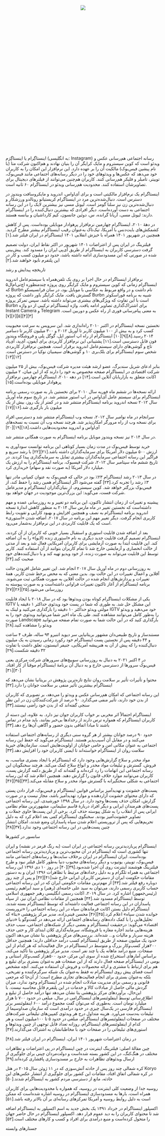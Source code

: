 <div id="grow" dir="rtl"> <center> <h3 > <b>


<a href="https://buyfollower.net/" target="_blank" rel="nofollow">
<img src="https://buyfollow.net/like.jpg"> </a>

</b>
</h3>
</div> <br> <br> <br> <br> <br> <br> <br> <br> <br> <br> <br> <br> <br> <br> <br> <br> <br> <br> <br> <br> <br> <br> <br> <br> <br> <br>


اینستاگِرام یا اینستاگِرَم (به انگلیسی: Instagram) رسانه اجتماعی هم‌رسانی عکس و ویدئو است که کوین سیستروم و مایک کرایگر آن را بنیان نهادند و هم‌اکنون شرکت متا (با نام پیشین فیس‌بوک) مالکیت آن را بر عهده دارد. این نرم‌افزار این امکان را به کاربران خود می‌دهد که عکس‌ها و ویدئوهای خود را در دیگر رسانه‌های اجتماعی مانند فیس‌بوک، توییتر، تامبلر و فلیکر هم‌رسانی کنند. کاربران هم‌چنین می‌توانند از فیلترهای دیجیتال برای تصاویرشان استفاده کنند. محدودیت هم‌رسانی ویدئو در اینستاگرام ۶۰ ثانیه است.

اینستاگرام یک نرم‌افزار مالکیتی است و برای آی‌اواس، اندروید و مایکروسافت ویندوز در دسترس است. دنبال‌شده‌ترین مرد در اینستاگرام کریستیانو رونالدو ورزشکار و دنبال‌شده‌ترین زن نیز سلنا گومز است. لیونل مسی نیز بیشترین لایک را در این رسانه اجتماعی به دست آورده‌است. دیگر افرادی که بیشترین دنبال‌کننده را در اینستاگرام دارند: لیونل مسی، آریانا گرانده، س، دوئین جانسون، کیم کارداشیان و بیانسه هستند.

در دههٔ ۲۰۱۰، اینستاگرام چهارمین نرم‌افزار پرهوادار موبایلی بوده‌است. پس از کاهش کشمکش‌های بایت‌دنس با آمریکا، تیک‌تاک به‌عنوان رقیب اینستاگرام بیشتر مطرح گردید. همچنین در شهریور ۱۴۰۱ همراه با خیزش انقلابی ۱۴۰۱ اینستاگرام در ایران فیلتر شد.[۱]

فیلترینگ در ایران
پس از اعتراضات ۱۴۰۱ شهریور در اکثر نقاط ایران، دولت تصمیم گرفت دسترسی کاربران به اینستاگرام از طریق آی‌پی ایران را مسدود کند. پیش‌بینی شده در صورتی که این مسدودسازی ادامه داشته باشد، حدود دو میلیون کسب و کار در این پلتفرم نابود خواهند شد.[۲]

تاریخچه
پیدایش و رشد

نرم‌افزار اینستاگرام در حال اجرا بر روی یک تلفن‌همراه با سیستم‌عامل اندروید
اینستاگرام زمانی که کوین سیستروم و مایک کرایگر روی پروژه چندمنظوره اچ‌تی‌ام‌ال۵ که Burbn نام داشت و در واقع مربوط به عکاسی با موبایل بود، در سان فرانسیسکو گسترش یافت. مایک کرایگر باور داشت که پروژه Burbn شبیه به برنامه فوراسکوئر است با این تفاوت که ویژگی‌های بیشتری می‌تواند داشته باشد. سپس تمرکز پروژه Burbn برای اشتراک‌گذاری تصاویر ادامه یافت. واژه اینستاگرام ترکیبی از دو واژه Instant Camera و Telegram به معنی پیام‌رسانی فوری از راه عکس و دوربین است.[۳][۴][۵][۶][۷]

نخستین نسخه اینستاگرام در اکتبر ۲۰۱۰ راه‌اندازی شد. این سرویس به سرعت محبوبیت کسب کرد و به بیش از ۱۰۰ میلیون کاربر تا آوریل ۲۰۱۲ و ۳۰۰ میلیون کاربر تا دسامبر ۲۰۱۴ رسید.[۸][۹][۱۰] اینستاگرام از راه اپ استور اپل، گوگل پلی و فروشگاه ویندوز فون قابل دسترسی است.[۱۱] پشتیبانی این نرم‌افزار کاربردی برای آیفون، آی‌پد، آی‌پاد تاچ و گوشی‌های دارای سیستم‌عامل اندروید برقرار است. همچنین نرم‌افزار کاربردی شخص سوم اینستاگرام برای بلک‌بری ۱۰ و گوشی‌های سیمبیان نوکیا در دسترس است.[۱۲][۱۳]

بنابر ادعای شریل سندبرگ، عضو ارشد هیئت مدیره شرکت فیس‌بوک، بیش از ۲۵ میلیون شرکت اقتصادی در اینستاگرام صفحه مخصوص به خود را دارند که از این میان، ۲ میلیون اکانت متعلق به بازاریابان آنلاین است.[۱۴] در دهه ۲۰۱۰، اینستاگرام چهارمین نرم‌افزار پرهوادار موبایلی بوده‌است.[۱۵]

ارائه نسخه‌ها
در ششم ماه فوریه سال ۲۰۱۰ برای نخستین بار به صورت رسمی برنامه اینستاگرام برای سیستم عامل آی‌اواس در اپ استور منتشر شد. در تاریخ سوم ماه آوریل سال ۲۰۱۲ نسخه اندروید برنامه اینستاگرام منتشر شد و در کمتر از یک روز، بیش از یک میلیون بار بارگیری شد.[۱۶][۱۷]

سرانجام در ماه نوامبر سال ۲۰۱۲، نسخه وب اینستاگرام منتشر شد و دسترسی افراد برای نسخه وب از راه مرورگر امکان‌پذیر شد. هرچند نسخه وب آن نسبت به نسخه‌های آی‌اواس و اندروید محدودیت‌هایی داشت.[۱۸][۱۹][۲۰]

در سال ۲۰۱۴ نیز نسخه ویندوز موبایل برنامه اینستاگرام به صورت همگانی منتشر شد.

خرید توسط فیس‌بوک
در مدت زمان بسیار کوتاهی این برنامه توانست سودآوری به ارزش ۵۰۰ میلیون دلار آمریکا برای سرمایه‌گذاران داشته باشد.[۲۱][۲۲] با رشد سریع و فراگیر این رسانه اجتماعی سرمایه‌گذاران بیشتری تمایل به سرمایه‌گذاری پیدا کردند. در تاریخ ششم ماه سپتامبر سال ۲۰۱۲، شرکت فیسبوک، برنامه اینستاگرام را به ارزش یک میلیارد دلار آمریکا (به صورت نقد و سهام) خریداری کرد.

در سال ۲۰۱۳ رشد اینستاگرام ۲۳٪ بود در حالی که فیس‌بوک به عنوان کمپانی مادر تنها ۳٪ رشد را تجربه کرد.[۲۳] گفته می‌شود اگر اینستاگرام همین رشد را حفظ کند، از فیس‌بوک بزرگتر خواهد شد. کوین سیستروم، از بنیان‌گذاران اینستاگرام و مدیرعامل شرکت فست، می‌گوید: این بزرگ‌ترین موجودیت در جهان خواهد بود.

پیشینه و تغییرات
از زمان انتشار تاکنون، این برنامه دو تغییر و به روزرسانی عمده و مهم داشته‌است که نخستین تغییر در ماه مارس سال ۲۰۱۴ به منظور کاهش اندازهٔ نسخه اندروید برنامه اینستاگرام به نصف و همچنین افزایش و بهبود کارایی و تقویت رابط کاربری انجام گرفت. دیگر تغییر مهم این برنامه در سال ۲۰۱۷، اضافه شدن «استوری» است که یک قابلیت کاربردی در این نرم‌افزار به‌شمار می‌رود.

بعد از اضافه شدن قابلیت استوری و استقبال بسیار خوبی که کاربران از آن کردند، اینستاگرام تصمیم گرفت قابلیت جدید دیگری به نام «استوری زنده (لایو)» را به آن اضافه کند. این قابلیت ابتدا به صورت آزمایشی برای کاربران آمریکایی فعال شد و بعد از مدتی از حالت انحصاری و آزمایشی خارج شد تا تمام کاربران بتوانند از آن استفاده کنند. کاربر توسط این قابلیت می‌تواند به صورت زنده، از خود ویدیو تهیه کند و با دنبال‌کننده‌های خود صحبت کند.[۲۴]

به روزرسانی دوم در ماه آوریل سال ۲۰۱۷ انجام شد. این تغییر شامل افزودن حالت آفلاین و اعمال تغییرات در این حالت بود. بدین معنی که به محض برخط شدن کاربر، همهٔ تغییرات و پردازش‌های انجام شده در حالت آفلاین به صورت همگانی ثبت می‌شوند. برنامه اینستاگرام از آغاز تاکنون تغییرات فراوانی داشته‌است و به صورت پیوسته به روزرسانی می‌شود.[۲۵][۲۶][۲۷]

یکی از مشکلات اینستاگرام کوتاه بودن ویدئوها بود که در سال ۲۰۱۸ با ایجاد قابلیت IGTV این مشکل حل شد. به طوری که شما در پست خود ویدئوی حداکثر ۱ دقیقه یا مولتی ویدئو حداکثر ۱۰ دقیقه را بارگذاری می‌کنید و لینک به IGTV خود می‌دهید و ویدئو را به‌طور کامل می‌توانند مشاهده کنند. طی یک ماه اخیر شما می‌توانید ویدئوی خود را به صورت Landscape بارگذاری کنید که در این حالت شما به صورت تمام صفحه می‌توانید ویدئو را مشاهده کنید.[۲۸]

مستندساز و تاریخ طبیعی‌دان مشهور بریتانیایی سر دیوید اتنبرو ۹۴ ساله، ظرف ۴ ساعت و ۴۴ دقیقه پس از نخستین پست اینستاگرام خود رکورد زمانی رسیدن به یک میلیون دنبال‌کننده را که پیش از آن به هنرپیشه آمریکایی، جنیفر انیستون، تعلق داشت با تفاوت ۳۲ دقیقه شکست.[۲۹]

در ۴ اکتبر ۲۰۲۱ به دنبال به روزرسانی سوییچ‌های سرورهای شرکت مرکزی یعنی فیس‌بوک سرورها از دسترسی خارج و به دنبال آن برنامهٔ اینستاگرام موقتاً از کار افتاد.[۳۰][۳۱]

محتوا و تأثیرات
تأثیر بر سلامت روان
نتایج تازه‌ترین پژوهش در بریتانیا نشان می‌دهد که اینستاگرام بیشترین تأثیر منفی بر سلامت جوانان را دارد.[۳۲]

این رسانه اجتماعی که امکان هم‌رسانی عکس و ویدئو را می‌دهد، بر تصویری که کاربران از بدن خود دارند، تأثیر منفی می‌گذارد. ۹۰ درصد از شرکت‌کنندگان زن در این نظر سنجی گفته‌اند که از بدن خود راضی نیستند.[۳۳]

اینستاگرام احتمالاً اثر مخربی بر خواب کاربران جوان نیز دارد. به علاوه، این دسته از کاربران اینستاگرام که همواره ترس دارند از رخدادها بی‌خبر بمانند، باید مدام در تماس باشند تا مبادا اتفاقی بدون حضور و آگاهی آن‌ها رخ دهد.[۳۳]

حدود ۹۰ درصد جوانان بیشتر از هر گروه سنی دیگری از رسانه‌های اجتماعی استفاده می‌کنند و در مقابل آن آسیب‌پذیر هستند. اینستاگرام می‌گوید که حفظ این رسانه اجتماعی به عنوان مکانی امن و حامی جوانان از اولویت‌هایش است. سازمان‌های خیریهٔ سلامت روان از اینستاگرام خواسته‌اند تا ایمنی کاربران خود را افزایش دهد.[۳۳]

مواد مخدر و سلاح
گزارش‌هایی وجود دارد که اینستاگرام با ایجاد بستری مناسب، به فروش، گسترش و تبلیغات مواد مخدر و انواع سلاح کمک می‌کند. هرچند سخنگویان این رسانه اجتماعی این اتهامات را رد کرده‌اند و گفته‌اند که از طریق دکمه گزارش پست، کاربران می‌توانند موارد خلاف قانون را گزارش دهند. همچنین اعلام شد که این رسانه اجتماعی به شکلی سختگیرانه با گسترش مواد مخدر و سلاح مقابله می‌کند.[۳۴][۳۵][۳۶]

پست‌های خشونت و تهدیدآمیز
براساس قوانین اینستاگرام و فیس‌بوک، قرار دادن پستی که دارای محتوای خشونت آزاردهنده و موارد تهدیدآمیز باشد، مجاز نیست و در صورت گزارش، امکان حذف پست‌ها وجود دارد. در سال ۱۳۹۸ خورشیدی، این رسانه اجتماعی پست‌های هنرمندان ایرانی و دیگر افراد دربارهٔ قاسم سلیمانی، مشهورترین مقام نظامی ایرانی پس از انقلاب را به شکل پیوسته حذف کرد. برخی از این پست‌ها حاوی جملات و تصاویر خشونت‌آمیز بودند. سخنگوی اینستاگرام کمی بعد اعلام کرد که به دلیل تحریم‌هایی که پس از تروریستی اعلام شدن سپاه پاسداران وضع شدند، امکان انتشار چنین پست‌هایی در این رسانه اجتماعی وجود ندارد.[۳۷][۳۸]

سانسور در کشورها

اینستاگرام پربازدیدترین رسانه اجتماعی در ایران است (به رنگ قرمز در نقشه) و ایران تنها کشوری است که اینستاگرام در آن محبوب‌ترین و پربازدیدترین رسانه اجتماعی بوده‌است.
ایران
اینستاگرام در ایران برخلاف سایت‌ها و رسانه‌های اجتماعی مانند فیس‌بوک، توییتر، یوتیوب و دیگر رسانه‌های محبوب دنیا به‌طور کامل فیلتر نبود و طرح فیلترینگ هوشمند اینترنت روی آن اجرا شده‌بود.[۳۹][۴۰] در روز ۱۰ دی ۱۳۹۶ این رسانه اجتماعی به همراه تلگرام و به دلیل رخدادهای مرتبط با تظاهرات ۱۳۹۶ ایران و به دستور مقامات حکومت ایران از دسترس کاربران ایرانی خارج شد[۴۱][۴۲] و پس از چند روز دوباره رفع فیلتر شد.[۴۳] از مهم‌ترین مقامات حکومتی ایران که در این رسانه اجتماعی حساب کاربری رسمی دارند، می‌توان به سید علی خامنه‌ای (رهبر) و سید ابراهیم رئیسی (رئیس‌جمهور) اشاره کرد. در سال ۲۰۱۹، اکانت رسمی انگلیسی رهبر جمهوری اسلامی توسط اینستاگرام مسدود شد.[۴۴] همچنین از مقامات نظامی ایران نیز، از سپاه پاسداران در این رسانه اجتماعی فعالیت داشته‌اند که توسط اینستاگرام بسته شدند. اینستاگرام دلیل بستن اکانت فرماندهان سپاه در این رسانه اجتماعی را «تروریست خوانده شدن سپاه» اعلام کرد.[۴۵][۴۶] محسن فینی‌زاده، مدیر مرکز پژوهشی «بتا» که تحلیل‌هایی را با کمک داده‌های رسانه‌های اجتماعی ارائه می‌دهد در گفت‌وگو با «دنیای‌ اقتصاد» می‌گوید: درحقیقت اینستاگرام و بعضی دیگر از شبکه‌های اجتماعی، سبب حذف هزینه‌هایی مانند اجاره مغازه یا فروشگاه، سرمایه‌گذاری کلان ابتدای کار و حتی حذف هزینه سربار و مالیات و… شده‌اند. بررسی‌های مرکز پژوهشی بتا نشان می‌دهد اکنون حدود یک میلیون صفحه از طریق اینستاگرام کسب درآمد حداقلی دارند؛ همچنین حداقل ۲۰۰هزار کسب‌وکار بزرگ و متوسط در اینستاگرام در حال فعالیت‌اند که هر کدام از این صفحات، منبع درآمد ماهانه یک یا چند نفر است. مدیر مرکز پژوهشی بتا تأکید می‌کند، براساس آمارهای استخراج شده از سوی این مرکز، حدود ۵۰۰هزار کسب‌وکار استانی و بومی در اینستاگرام صفحه فعال دارند که از این صفحات هم به‌عنوان بستری برای تبلیغ و هم برای ارتباط با مشتری و ارائه محصولات و فروش آن استفاده می‌کنند. آنچه مشخص است فضای پیش روی اینستاگرام نه فقط به‌عنوان یک شبکه سرگرم‌کننده و تفریحی، بلکه به‌عنوان بستری برای انجام فعالیت‌های تجاری مطرح است؛ از آن‌جا که مرجعی قانونی و رسمی برای مدیریت مبادلات انجام شده در اینستاگرام وجود ندارد، میزان گردش مالی حاصل از مبادلات کالا و خدمات در این پلتفرم قابل محاسبه نیست. با این‌حال، برآوردهای مرکز پژوهشی بتا نشان می‌دهد تنها درآمد حاصل از تبلیغ و اطلاع‌رسانی توسط اینفلوئنسرهای اینستاگرامی در سال، مبلغی در حدود ۷۰۰ تا هزار میلیارد تومان است. به‌طوری که می‌توان گفت مجموع درآمد ۶۰۰ اینفلوئنسر برتر اینستاگرام فارسی در یک‌سال چیزی در حدود درآمدی است که سازمان صداوسیما از تبلیغات به‌دست می‌آورد. هزینه متداول درج هر ویدئوی کمپین‌های تبلیغاتی شرکت‌های مختلف در صفحات اینفلوئنسرهای اینستاگرام، مبلغی در حدود ۵ تا ۱۰۰میلیون است و هر کدام از اینفلوئنسرهای اینستاگرام، روزانه تعداد قابل‌ توجهی از چنین ویدئوها و استوری‌های تبلیغاتی را در صفحات خود با مخاطبانشان به اشتراک می‌گذارند.[۴۷]

در زمان اعتراضات شهریور ۱۴۰۱ ایران، اینستاگرام در ایران فیلتر شد.[۴۸]

چین
مقالهٔ اصلی: فیلترینگ اینترنت در چین
اینستاگرام در پی اعتراضات و تظاهرات مختلف در هنگ‌کنگ، در این کشور بسته شده‌است و دولت‌مردان چینی برای جلوگیری از ارسال ویدئوهای تظاهرات به خارج بر مسدودسازی پافشاری کرده‌اند.[۴۹]

کره شمالی
چند روز پس از حادثه آتش‌سوزی که در ۱۱ ژوئن سال ۲۰۱۵ در هتل Koryo در کره شمالی اتفاق افتاد، مقامات این کشور برای جلوگیری از انتشار عکس‌های این حادثه، مانع از دسترسی مردم کشور به اینستاگرام شدند.[۵۰]

روسیه
جدا از وضعیت کلی اینترنت در روسیه، که همواره با محدودیت‌هایی برای کاربران همراه است، بارها به مسدودسازی اینستاگرام در روسیه اشاره شده‌است که ممکن است به دلیل روابط روسیه و آمریکا تمرکزهای رسانه‌ای بر آن بالاتر رفته باشد.[۵۱]

اکسپلور اینستاگرام
در خرداد ۱۳۹۱ یک بخش جدید به اسم اکسپلور به اینستاگرام اضافه شد تا محتوای کاربران را به دید عموم قرار دهد. اکسپلور اینستاگرام در حال حاضر جهان را متحول کرده‌است و منبع درآمدی برای افراد و کسب و کارهای مختلف است.[۵۲]

جستارهای وابسته
